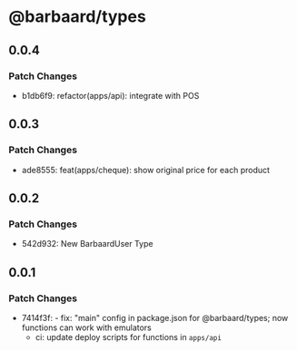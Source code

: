 # @barbaard/types

## 0.0.4

### Patch Changes

- b1db6f9: refactor(apps/api): integrate with POS

## 0.0.3

### Patch Changes

- ade8555: feat(apps/cheque): show original price for each product

## 0.0.2

### Patch Changes

- 542d932: New BarbaardUser Type

## 0.0.1

### Patch Changes

- 7414f3f: - fix: "main" config in package.json for @barbaard/types; now functions can work with emulators
  - ci: update deploy scripts for functions in `apps/api`
